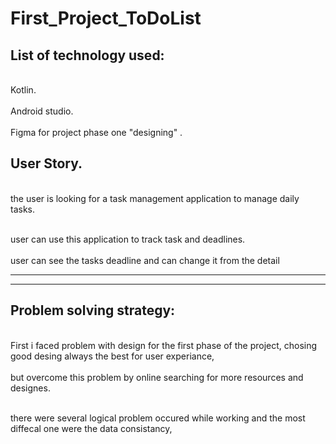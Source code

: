 # First_Project_ToDoList

## List of technology used:

<br> Kotlin. <br>
<br> Android studio. <br>
<br> Figma for project phase one "designing" . <br>


## User Story.

<br> the user is looking for a task management application to manage daily tasks. 

<br>user can use this application to track task and deadlines. <br>
<br> user can see the tasks deadline and can change it from the detail <br>

---------------------------------------------------------------------------------------
---------------------------------------------------------------------------------------

## Problem solving strategy:
<br> First i faced problem with design for the first phase of the project, chosing good desing always the best for user experiance, <br>
<br> but overcome this problem by online searching for more resources and designes.

<br> there were several logical problem occured while working and the most diffecal one were the data consistancy,<br>





 



